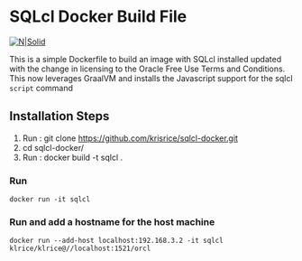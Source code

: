 # SQLcl Docker Build File

[![N|Solid](http://www.oracle.com/technetwork/developer-tools/sqlcl/sqlcl-32-2994764.png)](http://www.oracle.com/technetwork/developer-tools/sqlcl/index.html)

This is a simple Dockerfile to build an image with SQLcl installed updated with the change in licensing to the Oracle Free Use Terms and Conditions. This now leverages GraalVM and installs the Javascript support for the sqlcl `script` command


## Installation Steps

1. Run :   git clone https://github.com/krisrice/sqlcl-docker.git
2.  cd sqlcl-docker/
3. Run :  docker build -t sqlcl .


### Run

``` 
docker run -it sqlcl  
``` 


### Run and add a hostname for the host machine

``` 
docker run --add-host localhost:192.168.3.2 -it sqlcl klrice/klrice@//localhost:1521/orcl
``` 


